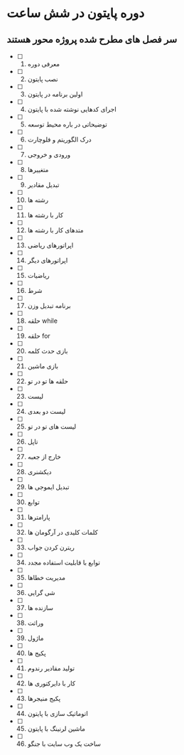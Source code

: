 
# دوره پایتون در شش ساعت #
## سر فصل های مطرح شده پروژه محور هستند
- [ ] 1. معرفی دوره
- [ ] 2. نصب پایتون
- [ ] 3. اولین برنامه در پایتون
- [ ] 4. اجرای کدهایی نوشته شده با پایتون
- [ ] 5. توضیحاتی در باره محیط توسعه
- [ ] 6. درک الگوریتم و فلوچارت
- [ ] 7. ورودی و خروجی
- [ ] 8. متغییرها
- [ ] 9. تبدیل مقادیر
- [ ] 10. رشته ها
- [ ] 11. کار با رشته ها
- [ ] 12. متدهای کار با رشته ها
- [ ] 13. اپراتورهای ریاضی
- [ ] 14. اپراتورهای دیگر
- [ ] 15. ریاضیات
- [ ] 16. شرط
- [ ] 17. برنامه تبدیل وزن
- [ ] 18. حلقه while
- [ ] 19. حلقه for
- [ ] 20. بازی حدث کلمه
- [ ] 21. بازی ماشین
- [ ] 22. حلقه ها تو در تو
- [ ] 23. لیست
- [ ] 24. لیست دو بعدی
- [ ] 25. لیست های تو در تو
- [ ] 26. تاپل
- [ ] 27. خارج از جعبه
- [ ] 28. دیکشنری
- [ ] 29. تبدیل ایموجی ها
- [ ] 30. توابع
- [ ] 31. پارامترها
- [ ] 32. کلمات کلیدی در آرگومان ها
- [ ] 33. ریترن کردن جواب
- [ ] 34. توابع با قابلیت استفاده مجدد
- [ ] 35. مدیریت خطاها
- [ ] 36. شی گرایی
- [ ] 37. سازنده ها
- [ ] 38. وراثت
- [ ] 39. ماژول
- [ ] 40. پکیج ها
- [ ] 41. تولید مقادیر رندوم
- [ ] 42. کار با دایرکتوری ها
- [ ] 43. پکیج منیجرها
- [ ] 44. اتوماتیک سازی با پایتون
- [ ] 45. ماشین لرنینگ با پایتون
- [ ] 46. ساخت یک وب سایت با جنگو
